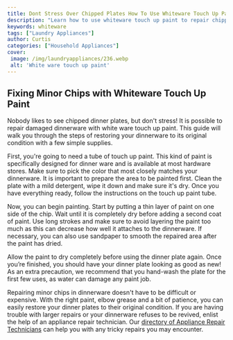 ```yaml
---
title: Dont Stress Over Chipped Plates How To Use Whiteware Touch Up Paint
description: "Learn how to use whiteware touch up paint to repair chipped plates and avoid stressing over accidents in the kitchen"
keywords: whiteware
tags: ["Laundry Appliances"]
author: Curtis
categories: ["Household Appliances"]
cover: 
 image: /img/laundryappliances/236.webp
 alt: 'White ware touch up paint'
---
```

## Fixing Minor Chips with Whiteware Touch Up Paint

Nobody likes to see chipped dinner plates, but don't stress! It is possible to repair damaged dinnerware with white ware touch up paint. This guide will walk you through the steps of restoring your dinnerware to its original condition with a few simple supplies.

First, you're going to need a tube of touch up paint. This kind of paint is specifically designed for dinner ware and is available at most hardware stores. Make sure to pick the color that most closely matches your dinnerware. It is important to prepare the area to be painted first. Clean the plate with a mild detergent, wipe it down and make sure it's dry. Once you have everything ready, follow the instructions on the touch up paint tube.

Now, you can begin painting. Start by putting a thin layer of paint on one side of the chip. Wait until it is completely dry before adding a second coat of paint. Use long strokes and make sure to avoid layering the paint too much as this can decrease how well it attaches to the dinnerware. If necessary, you can also use sandpaper to smooth the repaired area after the paint has dried.

Allow the paint to dry completely before using the dinner plate again. Once you’re finished, you should have your dinner plate looking as good as new! As an extra precaution, we recommend that you hand-wash the plate for the first few uses, as water can damage any paint job.

Repairing minor chips in dinnerware doesn't have to be difficult or expensive. With the right paint, elbow grease and a bit of patience, you can easily restore your dinner plates to their original condition. If you are having trouble with larger repairs or your dinnerware refuses to be revived, enlist the help of an appliance repair technician. Our [directory of Appliance Repair Technicians](./pages/appliance-repair-technicians) can help you with any tricky repairs you may encounter.
